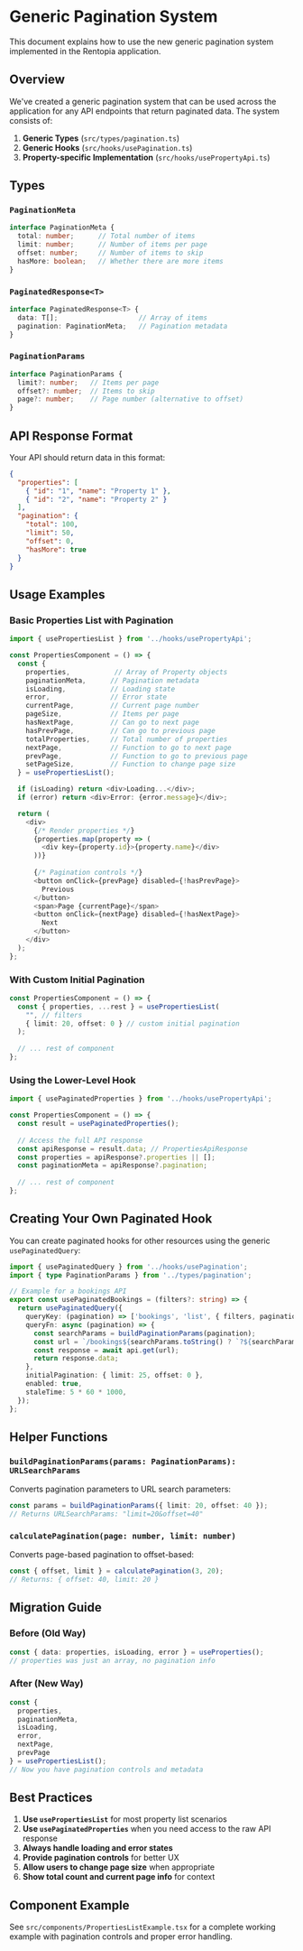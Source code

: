 # Generic Pagination System

This document explains how to use the new generic pagination system implemented in the Rentopia application.

## Overview

We've created a generic pagination system that can be used across the application for any API endpoints that return paginated data. The system consists of:

1. **Generic Types** (`src/types/pagination.ts`)
2. **Generic Hooks** (`src/hooks/usePagination.ts`)
3. **Property-specific Implementation** (`src/hooks/usePropertyApi.ts`)

## Types

### `PaginationMeta`
```typescript
interface PaginationMeta {
  total: number;      // Total number of items
  limit: number;      // Number of items per page
  offset: number;     // Number of items to skip
  hasMore: boolean;   // Whether there are more items
}
```

### `PaginatedResponse<T>`
```typescript
interface PaginatedResponse<T> {
  data: T[];                    // Array of items
  pagination: PaginationMeta;   // Pagination metadata
}
```

### `PaginationParams`
```typescript
interface PaginationParams {
  limit?: number;   // Items per page
  offset?: number;  // Items to skip
  page?: number;    // Page number (alternative to offset)
}
```

## API Response Format

Your API should return data in this format:

```json
{
  "properties": [
    { "id": "1", "name": "Property 1" },
    { "id": "2", "name": "Property 2" }
  ],
  "pagination": {
    "total": 100,
    "limit": 50,
    "offset": 0,
    "hasMore": true
  }
}
```

## Usage Examples

### Basic Properties List with Pagination

```typescript
import { usePropertiesList } from '../hooks/usePropertyApi';

const PropertiesComponent = () => {
  const {
    properties,           // Array of Property objects
    paginationMeta,      // Pagination metadata
    isLoading,           // Loading state
    error,               // Error state
    currentPage,         // Current page number
    pageSize,            // Items per page
    hasNextPage,         // Can go to next page
    hasPrevPage,         // Can go to previous page
    totalProperties,     // Total number of properties
    nextPage,            // Function to go to next page
    prevPage,            // Function to go to previous page
    setPageSize,         // Function to change page size
  } = usePropertiesList();

  if (isLoading) return <div>Loading...</div>;
  if (error) return <div>Error: {error.message}</div>;

  return (
    <div>
      {/* Render properties */}
      {properties.map(property => (
        <div key={property.id}>{property.name}</div>
      ))}
      
      {/* Pagination controls */}
      <button onClick={prevPage} disabled={!hasPrevPage}>
        Previous
      </button>
      <span>Page {currentPage}</span>
      <button onClick={nextPage} disabled={!hasNextPage}>
        Next
      </button>
    </div>
  );
};
```

### With Custom Initial Pagination

```typescript
const PropertiesComponent = () => {
  const { properties, ...rest } = usePropertiesList(
    "", // filters
    { limit: 20, offset: 0 } // custom initial pagination
  );
  
  // ... rest of component
};
```

### Using the Lower-Level Hook

```typescript
import { usePaginatedProperties } from '../hooks/usePropertyApi';

const PropertiesComponent = () => {
  const result = usePaginatedProperties();
  
  // Access the full API response
  const apiResponse = result.data; // PropertiesApiResponse
  const properties = apiResponse?.properties || [];
  const paginationMeta = apiResponse?.pagination;
  
  // ... rest of component
};
```

## Creating Your Own Paginated Hook

You can create paginated hooks for other resources using the generic `usePaginatedQuery`:

```typescript
import { usePaginatedQuery } from '../hooks/usePagination';
import { type PaginationParams } from '../types/pagination';

// Example for a bookings API
export const usePaginatedBookings = (filters?: string) => {
  return usePaginatedQuery({
    queryKey: (pagination) => ['bookings', 'list', { filters, pagination }],
    queryFn: async (pagination) => {
      const searchParams = buildPaginationParams(pagination);
      const url = `/bookings${searchParams.toString() ? `?${searchParams.toString()}` : ''}`;
      const response = await api.get(url);
      return response.data;
    },
    initialPagination: { limit: 25, offset: 0 },
    enabled: true,
    staleTime: 5 * 60 * 1000,
  });
};
```

## Helper Functions

### `buildPaginationParams(params: PaginationParams): URLSearchParams`

Converts pagination parameters to URL search parameters:

```typescript
const params = buildPaginationParams({ limit: 20, offset: 40 });
// Returns URLSearchParams: "limit=20&offset=40"
```

### `calculatePagination(page: number, limit: number)`

Converts page-based pagination to offset-based:

```typescript
const { offset, limit } = calculatePagination(3, 20);
// Returns: { offset: 40, limit: 20 }
```

## Migration Guide

### Before (Old Way)
```typescript
const { data: properties, isLoading, error } = useProperties();
// properties was just an array, no pagination info
```

### After (New Way)
```typescript
const { 
  properties, 
  paginationMeta, 
  isLoading, 
  error,
  nextPage,
  prevPage 
} = usePropertiesList();
// Now you have pagination controls and metadata
```

## Best Practices

1. **Use `usePropertiesList`** for most property list scenarios
2. **Use `usePaginatedProperties`** when you need access to the raw API response
3. **Always handle loading and error states**
4. **Provide pagination controls** for better UX
5. **Allow users to change page size** when appropriate
6. **Show total count and current page info** for context

## Component Example

See `src/components/PropertiesListExample.tsx` for a complete working example with pagination controls and proper error handling.
